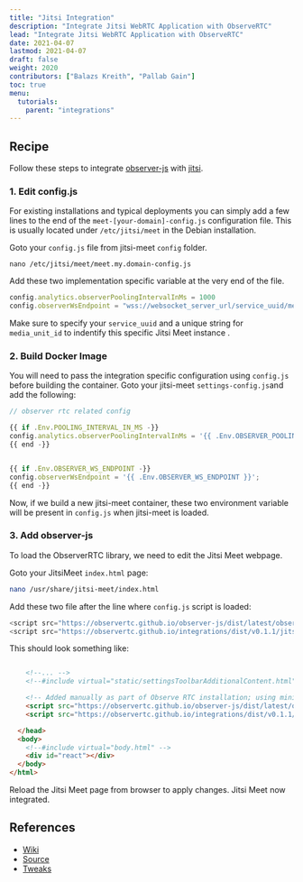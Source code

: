 ```yaml
---
title: "Jitsi Integration"
description: "Integrate Jitsi WebRTC Application with ObserveRTC"
lead: "Integrate Jitsi WebRTC Application with ObserveRTC"
date: 2021-04-07
lastmod: 2021-04-07
draft: false
weight: 2020
contributors: ["Balazs Kreith", "Pallab Gain"]
toc: true
menu:
  tutorials:
    parent: "integrations"
---
```


## Recipe

Follow these steps to integrate [observer-js](https://github.com/ObserveRTC/observer-js) with [jitsi](https://jitsi.org).

### 1. Edit config.js

For existing installations and typical deployments you can simply add a few lines to the end of the `meet-[your-domain]-config.js` configuration file.
This is usually located under `/etc/jitsi/meet` in the Debian installation.

Goto your `config.js` file from jitsi-meet `config` folder.

```shell
nano /etc/jitsi/meet/meet.my.domain-config.js
```

Add these two implementation specific variable at the very end of the file.

```javascript
config.analytics.observerPoolingIntervalInMs = 1000
config.observerWsEndpoint = "wss://websocket_server_url/service_uuid/media_unit_id/stats_version/json"
```

Make sure to specify your `service_uuid` and a unique string for `media_unit_id` to indentify this specific Jitsi Meet instance .

### 2. Build Docker Image

You will need to pass the integration specific configuration using `config.js` before building the container. Goto your jitsi-meet `settings-config.js`and add the following:

```javascript
// observer rtc related config

{{ if .Env.POOLING_INTERVAL_IN_MS -}}
config.analytics.observerPoolingIntervalInMs = '{{ .Env.OBSERVER_POOLING_INTERVAL_IN_MS }}';
{{ end -}}


{{ if .Env.OBSERVER_WS_ENDPOINT -}}
config.observerWsEndpoint = '{{ .Env.OBSERVER_WS_ENDPOINT }}';
{{ end -}}
```

Now, if we build a new jitsi-meet container, these two environment variable will be present in `config.js` when jitsi-meet is loaded.


### 3. Add observer-js

To load the ObserverRTC library, we need to edit the Jitsi Meet webpage.

Goto your JitsiMeet  `index.html` page:

```bash
nano /usr/share/jitsi-meet/index.html
```

Add these two file after the line where `config.js` script is loaded:
```javascript
<script src="https://observertc.github.io/observer-js/dist/latest/observer.min.js"></script>
<script src="https://observertc.github.io/integrations/dist/v0.1.1/jitsi.integration.min.js"></script>
```

This should look something like:

```html

    <!--... -->
    <!--#include virtual="static/settingsToolbarAdditionalContent.html" -->

    <!-- Added manually as part of Observe RTC installation; using minified versions -->
    <script src="https://observertc.github.io/observer-js/dist/latest/observer.min.js"></script>
    <script src="https://observertc.github.io/integrations/dist/v0.1.1/jitsi.integration.min.js"></script>

  </head>
  <body>
    <!--#include virtual="body.html" -->
    <div id="react"></div>
  </body>
</html>

```

Reload the Jitsi Meet page from browser to apply changes. Jitsi Meet now integrated.

## References

 * [Wiki](https://github.com/ObserveRTC/integrations/wiki/Jitsi-Integration)
 * [Source](https://github.com/ObserveRTC/integrations/tree/main/src/jitsi)
 * [Tweaks](https://github.com/ObserveRTC/integrations/wiki/Tweak-your-integration)
